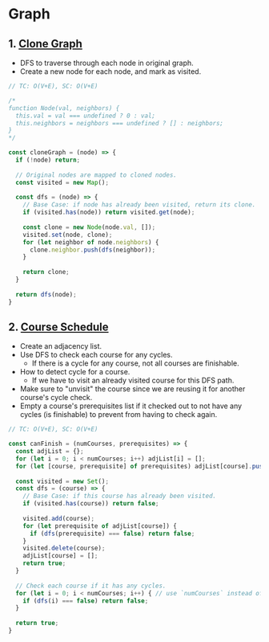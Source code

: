 # Graph

## 1. [Clone Graph](https://leetcode.com/problems/clone-graph/)
- DFS to traverse through each node in original graph.
- Create a new node for each node, and mark as visited.
```js
// TC: O(V+E), SC: O(V+E)

/*
function Node(val, neighbors) {
  this.val = val === undefined ? 0 : val;
  this.neighbors = neighbors === undefined ? [] : neighbors;
}
*/

const cloneGraph = (node) => {
  if (!node) return;
  
  // Original nodes are mapped to cloned nodes.
  const visited = new Map();
  
  const dfs = (node) => {
    // Base Case: if node has already been visited, return its clone.
    if (visited.has(node)) return visited.get(node);
    
    const clone = new Node(node.val, []);
    visited.set(node, clone);
    for (let neighbor of node.neighbors) {
      clone.neighbor.push(dfs(neighbor));
    }
    
    return clone;
  }
  
  return dfs(node);
}
```

## 2. [Course Schedule](https://leetcode.com/problems/course-schedule/)
- Create an adjacency list.
- Use DFS to check each course for any cycles.
  - If there is a cycle for any course, not all courses are finishable.
- How to detect cycle for a course.
  - If we have to visit an already visited course for this DFS path.
- Make sure to "unvisit" the course since we are reusing it for another course's cycle check.
- Empty a course's prerequisites list if it checked out to not have any cycles (is finishable) to prevent from having to check again.
```js
// TC: O(V+E), SC: O(V+E)

const canFinish = (numCourses, prerequisites) => {
  const adjList = {};
  for (let i = 0; i < numCourses; i++) adjList[i] = [];
  for (let [course, prerequisite] of prerequisites) adjList[course].push(prerequisite);
  
  const visited = new Set();
  const dfs = (course) => {
    // Base Case: if this course has already been visited.
    if (visited.has(course)) return false;
    
    visited.add(course);
    for (let prerequisite of adjList[course]) {
      if (dfs(prerequisite) === false) return false;
    }
    visited.delete(course);
    adjList[course] = [];
    return true;
  }
  
  // Check each course if it has any cycles.
  for (let i = 0; i < numCourses; i++) { // use `numCourses` instead of the adjacency list to account for unconnected graphs.
    if (dfs(i) === false) return false;
  }
  
  return true;
}
```
